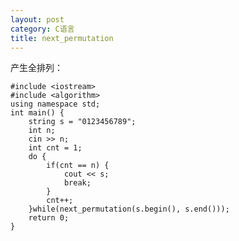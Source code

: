 ```yaml
---
layout: post
category: C语言
title: next_permutation
---
```


产生全排列：

    #include <iostream>
    #include <algorithm>
    using namespace std;
    int main() {
        string s = "0123456789";
        int n;
        cin >> n;
        int cnt = 1;
        do {
            if(cnt == n) {
                cout << s;
                break;
            }
            cnt++;
        }while(next_permutation(s.begin(), s.end()));
        return 0;
    }